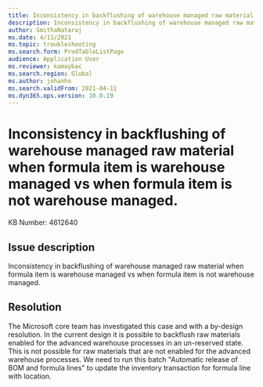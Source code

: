 ```yaml
---
title: Inconsistency in backflushing of warehouse managed raw material when formula item is warehouse managed vs when formula item is not warehouse managed.
description: Inconsistency in backflushing of warehouse managed raw material when formula item is warehouse managed vs when formula item is not warehouse managed.
author: SmithaNataraj
ms.date: 4/11/2021
ms.topic: troubleshooting
ms.search.form: ProdTableListPage
audience: Application User
ms.reviewer: kamaybac
ms.search.region: Global
ms.author: johanho
ms.search.validFrom: 2021-04-11
ms.dyn365.ops.version: 10.0.19
---
```


# Inconsistency in backflushing of warehouse managed raw material when formula item is warehouse managed vs when formula item is not warehouse managed.

KB Number: 4612640

## Issue description

Inconsistency in backflushing of warehouse managed raw material when formula item is warehouse managed vs when formula item is not warehouse managed.

## Resolution

The Microsoft core team has investigated this case and with a by-design resolution. In the current design it is possible to backflush raw materials enabled for the advanced warehouse processes in an un-reserved state. This is not possible for raw materials that are not enabled for the advanced warehouse processes.
We need to run this batch "Automatic release of BOM and formula lines" to update the inventory transaction for formula line with location.
